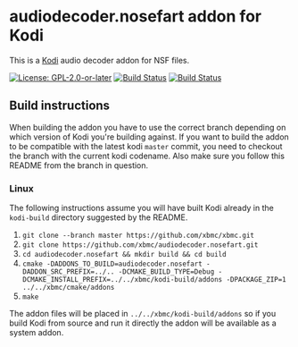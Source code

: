 # audiodecoder.nosefart addon for Kodi

This is a [Kodi](https://kodi.tv) audio decoder addon for NSF files.

[![License: GPL-2.0-or-later](https://img.shields.io/badge/License-GPL%20v2+-blue.svg)](LICENSE.md)
[![Build Status](https://dev.azure.com/teamkodi/binary-addons/_apis/build/status/xbmc.audiodecoder.nosefart?branchName=Matrix)](https://dev.azure.com/teamkodi/binary-addons/_build/latest?definitionId=9&branchName=Matrix)
[![Build Status](https://jenkins.kodi.tv/view/Addons/job/xbmc/job/audiodecoder.nosefart/job/Matrix/badge/icon)](https://jenkins.kodi.tv/blue/organizations/jenkins/xbmc%2Faudiodecoder.nosefart/branches/)
<!--- [![Build Status](https://ci.appveyor.com/api/projects/status/github/xbmc/audiodecoder.nosefart?branch=Matrix&svg=true)](https://ci.appveyor.com/project/xbmc/audiodecoder-nosefart?branch=Matrix) -->

## Build instructions

When building the addon you have to use the correct branch depending on which version of Kodi you're building against. 
If you want to build the addon to be compatible with the latest kodi `master` commit, you need to checkout the branch with the current kodi codename.
Also make sure you follow this README from the branch in question.

### Linux

The following instructions assume you will have built Kodi already in the `kodi-build` directory 
suggested by the README.

1. `git clone --branch master https://github.com/xbmc/xbmc.git`
2. `git clone https://github.com/xbmc/audiodecoder.nosefart.git`
3. `cd audiodecoder.nosefart && mkdir build && cd build`
4. `cmake -DADDONS_TO_BUILD=audiodecoder.nosefart -DADDON_SRC_PREFIX=../.. -DCMAKE_BUILD_TYPE=Debug -DCMAKE_INSTALL_PREFIX=../../xbmc/kodi-build/addons -DPACKAGE_ZIP=1 ../../xbmc/cmake/addons`
5. `make`

The addon files will be placed in `../../xbmc/kodi-build/addons` so if you build Kodi from source and run it directly 
the addon will be available as a system addon.
